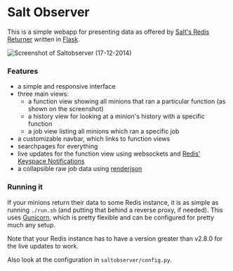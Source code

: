 # Salt Observer

This is a simple webapp for presenting data as offered by [Salt's Redis
Returner](https://github.com/saltstack/salt/blob/develop/salt/returners/redis_return.py)
written in [Flask](http://flask.pocoo.org/).

![Screenshot of Saltobserver (17-12-2014)](http://danieln.de/public/saltobserver.png)

### Features
- a simple and responsive interface
- three main views:
  - a function view showing all minions that ran a particular function (as
    shown on the screenshot)
  - a history view for looking at a minion's history with a specific function
  - a job view listing all minions which ran a specific job
- a customizable navbar, which links to function views
- searchpages for everything
- live updates for the function view using websockets and [Redis' Keyspace
  Notifications](http://redis.io/topics/notifications)
- a collapsible raw job data using
  [renderjson](https://github.com/caldwell/renderjson)


### Running it
If your minions return their data to some Redis instance, it is as simple as
running `./run.sh` (and putting that behind a reverse proxy, if needed).  This
uses [Gunicorn](http://gunicorn.org/), which is pretty flexible and can be
configured for pretty much any setup.

Note that your Redis instance has to have a version greater than v2.8.0 for the
live updates to work.

Also look at the configuration in `saltobserver/config.py`.
